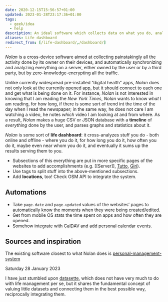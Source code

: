 ```yaml
---
date: 2020-12-15T15:56:57+01:00
updated: 2023-01-28T23:17:36+01:00
tags:
  - geek/idea
  - help
description: An ideal software which collects data on what you do, analyzing and showing you a summary of time you spend
aliases: Life dashboard
redirect_from: [/life-dashboard/,/dashboard/]
---
```

*Nolan* is a cross-device software aimed at collecting painstakingly all the activity done by its owner on their devices, and automatically synchronizing and analyzing everything on a server, either owned by the user or by a third party, but by zero-knowledge-encrypting all the traffic.

Unlike currently widespread pre-installed “digital health” apps, *Nolan* does not only look at the currently opened app, but it should connect to each one and get what is being done on it. For instance, *Nolan* is not interested in knowing that I am reading the *New York Times*, *Nolan* wants to know *what* I am reading, for how long, if there is some sort of trend int the time of the day when I read the newspaper; in the same way, he does not care I am watching a video, he notes *which* video I am looking at and from where.
As a result, *Nolan* makes a huge CSV or JSON database with a **timeline** of *everything* done by the user, and parses graphs and statistics about it.

*Nolan* is some sort of **life dashboard**: it cross-analyzes stuff you do - both online and offline - where you do it, for how long you do it, how often you do it, maybe even near whom you do it, and eventually it sums up the results serving them to you.

- Subsections of this everything are put in more specific pages of the websites to add accomplishments (e.g. [[Server]], [Tutto](https://tommi.space/tutto), [Giri](https://tommi.space/giri)).
- Use tags to split stuff into the above-mentioned subsections.
- Add **locations**, too! Check OSM API to integrate the system.

## Automations

- Take `page.date` and `page.updated` values of the websites’ pages to automatically know the moments when they were being created/edited.
- Get from mobile OS stats the time spent on apps and how often they are opened.
- Somehow integrate with CalDAV and add personal calendar events.

## Sources and inspiration

The existing software closest to what Nolan does is [personal-management-system](https://github.com/Volmarg/personal-management-system 'personal-management-system’s source code on GitHub')

<time datetime='2023-01-28T23:14:02+01:00'>Saturday 28 January 2023</time>

I have just stumbled upon [datasette](https://datasette.io), which does not have very much to do with life management per se, but it shares the fundamental concept of valuing little datasets and connecting them in the best possible way, reciprocally integrating them.